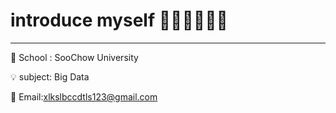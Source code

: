 # introduce myself 🙋🏻‍♀️🙋🏻‍♀️
---
  🏫 School : SooChow University
  
  💡 subject: Big Data
  
  📨 Email:xlkslbccdtls123@gmail.com
  
  
